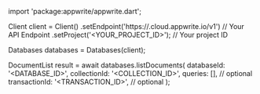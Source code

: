 import 'package:appwrite/appwrite.dart';

Client client = Client()
    .setEndpoint('https://<REGION>.cloud.appwrite.io/v1') // Your API Endpoint
    .setProject('<YOUR_PROJECT_ID>'); // Your project ID

Databases databases = Databases(client);

DocumentList result = await databases.listDocuments(
    databaseId: '<DATABASE_ID>',
    collectionId: '<COLLECTION_ID>',
    queries: [], // optional
    transactionId: '<TRANSACTION_ID>', // optional
);
